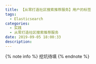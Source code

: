 ```yaml
---
title: 【从零打造社区搜索推荐服务】用户的标签
tags:
  - Elasticsearch
categories:
  - 实践
  - 从零打造社区搜索推荐服务
date: 2019-09-05 18:00:33
description:
---
```


{% note info %}
挖坑待填
{% endnote %}
